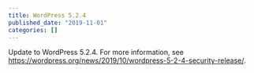 ```yaml
---
title: WordPress 5.2.4
published_date: "2019-11-01"
categories: []
---
```

Update to WordPress 5.2.4. For more information, see https://wordpress.org/news/2019/10/wordpress-5-2-4-security-release/.
